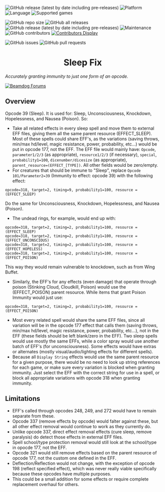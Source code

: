 <!---
Shields.io Github badges!
-->

![GitHub release (latest by date including pre-releases)](https://img.shields.io/github/v/release/4Luke4/Sleep-Fix?color=yellow&include_prereleases)
![Platform](https://img.shields.io/static/v1?label=platform&message=windows%20%7C%20macOS%20%7C%20linux%20%7C%20Project%20Infinity&color=informational&style=flat)
![Language](https://img.shields.io/static/v1?label=language&message=All&color=teal&style=flat)
![Supported games](https://img.shields.io/static/v1?label=supported%20games&message=BG%3AEE%20%7C%20BG2%3AEE%20%7C%20IWD%3AEE%20%7C%20EET&color=dodgerblue&style=flat)

![GitHub repo size](https://img.shields.io/github/repo-size/4Luke4/Sleep-Fix?style=flat)
![GitHub all releases](https://img.shields.io/github/downloads/4Luke4/Sleep-Fix/total?color=cyan)
![GitHub release (latest by date including pre-releases)](https://img.shields.io/github/downloads-pre/4Luke4/Sleep-Fix/latest/total?color=cyan)
![Maintenance](https://img.shields.io/static/v1?label=maintained%3F&message=yes&color=greenlight&style=flat)
![GitHub contributors](https://img.shields.io/github/contributors/4Luke4/Sleep-Fix?color=blueviolet&style=flat) [![Contributors Display](https://badges.pufler.dev/contributors/4Luke4/Sleep-Fix?size=30&padding=5&bots=true)](https://badges.pufler.dev)

![GitHub issues](https://img.shields.io/github/issues/4Luke4/Sleep-Fix?color=red&style=flat)
![GitHub pull requests](https://img.shields.io/github/issues-pr/4Luke4/Sleep-Fix?color=brown&style=flat)

##

<div align="center"><h1></a>Sleep Fix</h1></div>

*Accurately granting immunity to just one form of an opcode.*

[![Beamdog Forums](https://img.shields.io/static/v1?label=Discussion&message=Beamdog%20Forums&color=444&labelColor=eee&style=for-the-badge)](https://forums.beamdog.com/discussion/82729/ "Beamdog Forums")

## Overview
Opcode 39 (Sleep). It is used for: Sleep, Unconsciousness, Knockdown, Hopelessness, and Nausea (Poison).
So:
- Take all related effects in every sleep spell and move them to external EFF files, giving them all the same parent resource (EFFECT_SLEEP). Most of these spells could share EFF's, as the variations (saving throws, min/max hd/level, magic resistance, power, probability, etc...) would be put in opcode 177, not the EFF.
The EFF file would mainly have: `Opcode`, `parameter1/2/3` (as appropriate), `resource1/2/3` (if necessary), `special`, `probability1=100`, `dicenumber/dicesize` (as appropriate), `parent_resource=(EFFECT_[TYPE])`. All other fields would be zero/empty.
- For creatures that should be immune to "Sleep", replace `Opcode 101/Parameter2=39` (Immunity to effect: opcode 39) with the following effect:
```
opcode=318, target=2, timing=9, probability1=100, resource = (EFFECT_SLEEP)
```
Do the same for Unconsciousness, Knockdown, Hopelessness, and Nausea (Poison).
- The undead rings, for example, would end up with:
```
opcode=318, target=2, timing=2, probability1=100, resource = (EFFECT_SLEEP)
opcode=318, target=2, timing=2, probability1=100, resource = (EFFECT_UNCONSCIOUS)
opcode=318, target=2, timing=2, probability1=100, resource = (EFFECT_HOPELESS)
opcode=318, target=2, timing=2, probability1=100, resource = (EFFECT_POISON)
```
This way they would remain vulnerable to knockdown, such as from Wing Buffet.
- Similarly, the EFF's for any effects (even damage) that operate through poison (Stinking Cloud, Cloudkill, Poison) would use the (EFFECT_POISON) parent resource.
While items that grant Poison Immunity would just use:
```
opcode=318, target=2, timing=2, probability1=100, resource = (EFFECT_POISON)
```
- Most every related spell would share the same EFF files, since all variation will be in the opcode 177 effect that calls them (saving throws, min/max hd/level, magic resistance, power, probability, etc...), not in the EFF (these fields should be left blank/zero in the EFF). Two sleep spells would use mostly the same EFFs, while a color spray would use another batch of EFF's (for unconsciousness). Some effects would have extras or alternates (mostly visual/audio/lighting effects for different spells).
- Because all `Display String` effects would use the same parent resource for a given purpose, there would be no need to look up string references for each game, or make sure every variation is blocked when granting immunity. Just select the EFF with the correct string for use in a spell, or block all appropriate variations with opcode 318 when granting immunity.
## Limitations
- EFF's called through opcodes 248, 249, and 272 would have to remain separate from these.
- Opcode 337 (remove effects by opcode) would falter against these, but all other effect removal would continue to work as they currently do.
- Unlike opcode 337, direct effect removal effects (cure sleep, remove paralysis) do detect those effects in external EFF files.
- Spell school/type protection removal would still look at the school/type in opocde 177, not the EFF.
- Opcode 321 would still remove effects based on the parent resource of opcode 177, not the custom one defined in the EFF.
- Deflection/Reflection would not change, with the exception of opcode 198 (reflect specified effect), which was never really viable specifically because these opcodes have multiple purposes.
- This could be a small addition for some effects or require complete replacement overhaul for others.